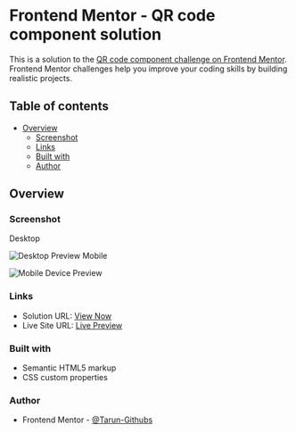 # Frontend Mentor - QR code component solution

This is a solution to the [QR code component challenge on Frontend Mentor](https://www.frontendmentor.io/challenges/qr-code-component-iux_sIO_H). Frontend Mentor challenges help you improve your coding skills by building realistic projects. 

## Table of contents

- [Overview](#overview)
  - [Screenshot](#screenshot)
  - [Links](#links)
  - [Built with](#built-with)
  - [Author](#author)


## Overview

### Screenshot
Desktop

![Desktop Preview](https://github.com/Tarun-Githubs/Frontend-Mentor---QR-Code-UI-Card-/assets/92686128/4dc325f3-0948-4afe-89a4-5c83429e3ed5)
Mobile

![Mobile Device Preview](https://github.com/Tarun-Githubs/Frontend-Mentor---QR-Code-UI-Card-/assets/92686128/d9c8bd42-a26a-47a8-9836-6e5b54f82c44)

### Links

- Solution URL: [View Now](https://qr-code-ui.netlify.app/)
- Live Site URL: [Live Preview](https://qr-code-ui.netlify.app/)

### Built with

- Semantic HTML5 markup
- CSS custom properties

### Author
- Frontend Mentor - [@Tarun-Githubs](https://www.frontendmentor.io/profile/Tarun-Githubs)
